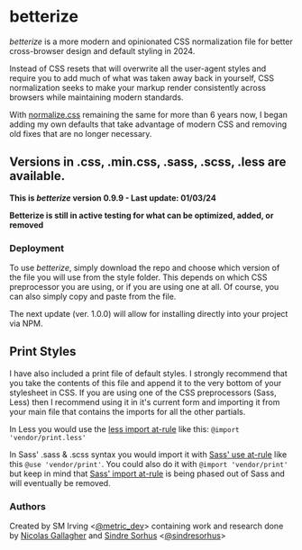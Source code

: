 # betterize

_betterize_ is a more modern and opinionated CSS normalization file for better
cross-browser design and default styling in 2024.

Instead of CSS resets that will overwrite all the user-agent styles and require you
to add much of what was taken away back in yourself, CSS normalization seeks to
make your markup render consistently across browsers while maintaining modern standards.

With [normalize.css](https://necolas.github.io/normalize.css/) remaining the same for more than 6 years now, I began adding my own
defaults that take advantage of modern CSS and removing old fixes that are no longer necessary.

## Versions in .css, .min.css, .sass, .scss, .less are available.

**This is *betterize* version 0.9.9 - Last update: 01/03/24**

**Betterize is still in active testing for what can be optimized, added, or removed**

### Deployment

To use *betterize*, simply download the repo and choose which version of the
file you will use from the style folder. This depends on which CSS preprocessor
you are using, or if you are using one at all. Of course, you can also simply
copy and paste from the file.

The next update (ver. 1.0.0) will allow for installing directly into your
project via NPM.

## Print Styles

I have also included a print file of default styles. I strongly recommend that
you take the contents of this file and append it to the very bottom of your
stylesheet in CSS. If you are using one of the CSS preprocessors (Sass, Less) then I
recommend using it in it's current form and importing it from your main file
that contains the imports for all the other partials.

In Less you would use the [less import at-rule](https://lesscss.org/features/#import-atrules-feature) like this: `@import 'vendor/print.less'`

In Sass' .sass & .scss syntax you would import it with
[Sass' use at-rule](https://sass-lang.com/documentation/at-rules/use/) like this
`@use 'vendor/print'`. You could also do it with `@import 'vendor/print'`
but keep in mind that
[Sass' import at-rule](https://sass-lang.com/documentation/at-rules/import/) is
being phased out of Sass and will eventually be removed.

### Authors

Created by SM Irving <[@metric_dev](https://twitter.com/metric_dev)> containing
work and research done by [Nicolas Gallagher](https://github.com/necolas) and
[Sindre Sorhus](https://github.com/sindresorhus)
<[@sindresorhus](https://twitter.com/sindresorhus)>
